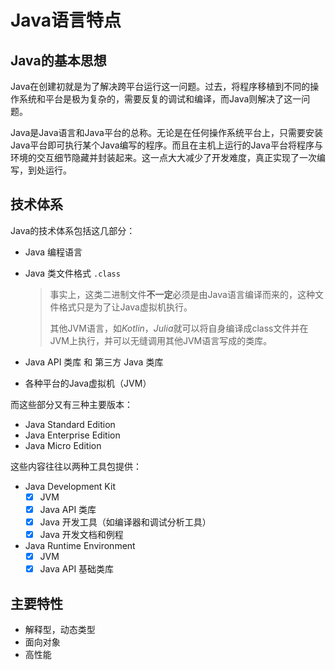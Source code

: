 # Java语言特点

## Java的基本思想

Java在创建初就是为了解决跨平台运行这一问题。过去，将程序移植到不同的操作系统和平台是极为复杂的，需要反复的调试和编译，而Java则解决了这一问题。

Java是Java语言和Java平台的总称。无论是在任何操作系统平台上，只需要安装Java平台即可执行某个Java编写的程序。而且在主机上运行的Java平台将程序与环境的交互细节隐藏并封装起来。这一点大大减少了开发难度，真正实现了一次编写，到处运行。

## 技术体系

Java的技术体系包括这几部分：

- Java 编程语言

- Java 类文件格式 `.class`

  > 事实上，这类二进制文件**不一定**必须是由Java语言编译而来的，这种文件格式只是为了让Java虚拟机执行。
  >
  > 其他JVM语言，如*Kotlin*，*Julia*就可以将自身编译成class文件并在JVM上执行，并可以无缝调用其他JVM语言写成的类库。

- Java API 类库 和 第三方 Java 类库

- 各种平台的Java虚拟机（JVM）

而这些部分又有三种主要版本：

- Java Standard Edition
- Java Enterprise Edition
- Java Micro Edition

这些内容往往以两种工具包提供：

- Java Development Kit
  - [x] JVM
  - [x] Java API 类库
  - [x] Java 开发工具（如编译器和调试分析工具）
  - [x] Java 开发文档和例程
- Java Runtime Environment
  - [x] JVM
  - [x] Java API 基础类库

## 主要特性

- 解释型，动态类型
- 面向对象
- 高性能